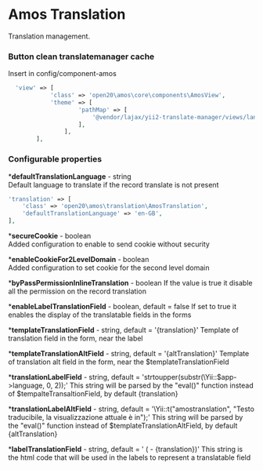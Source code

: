 # Amos Translation

Translation management.

### Button clean translatemanager cache
Insert in config/component-amos
```php
  'view' => [
            'class' => 'open20\amos\core\components\AmosView',
            'theme' => [
                    'pathMap' => [
                        '@vendor/lajax/yii2-translate-manager/views/language/' => '@vendor/open20/amos-translation/src/views/translatemanager/'
                    ],
                ],
        ],
```

### Configurable properties

***defaultTranslationLanguage** - string  
Default language to translate if the record translate is not present
```php
'translation' => [
    'class' => 'open20\amos\translation\AmosTranslation',
    'defaultTranslationLanguage' => 'en-GB',
],
```
***secureCookie** - boolean  
Added configuration to enable  to send cookie without security

***enableCookieFor2LevelDomain** - boolean  
Added configuration to set cookie for  the second level domain

***byPassPermissionInlineTranslation** - boolean
If the value is true it disable all the permission on the record translation

***enableLabelTranslationField** - boolean, default = false 
If set to true it enables the display of the translatable fields in the forms
  
***templateTranslationField** - string, default = '{translation}' 
Template of translation field in the form, near the label

***templateTranslationAltField** - string, default = '{altTranslation}'
Template of translation alt field in the form, near the $templateTranslationField

***translationLabelField** - string, default = 'strtoupper(substr(\Yii::$app->language, 0, 2));'
This string will be parsed by the "eval()" function instead of $tempalteTransaltionField, by default {translation}
    
***translationLabelAltField** - string, default = '\Yii::t("amostranslation", "Testo traducibile, la visualizzazione attuale è in");'
This string will be parsed by the "eval()" function instead of $templateTranslationAltField, by default {altTranslation}

***labelTranslationField** - string, default = ' (<span class="label_translation am am-translate" title="{altTranslation} {translation}"> - {translation}</span>)'
This string is the html code that will be used in the labels to represent a translatable field

